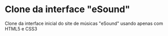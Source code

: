 # Clone da interface "eSound"
Clone da interface inicial do site de músicas "eSound" usando apenas com HTML5 e CSS3
